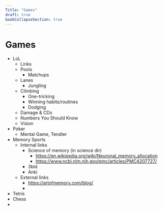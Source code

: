 ```yaml
---
Title: "Games"
draft: true
bookCollapseSection: true
---
```


# Games

- LoL
  - Links
  - Pools
    - Matchups
  - Lanes
    - Jungling
  - Climbing
    - One-tricking
    - Winning habits/routines
    - Dodging
  - Damage & CDs
  - Numbers You Should Know
  - Vision
- Poker
  - Mental Game, Tendler
- Memory Sports
  - Internal links
    - Science of memory (in science dir)
      - https://en.wikipedia.org/wiki/Neuronal_memory_allocation
      - https://www.ncbi.nlm.nih.gov/pmc/articles/PMC4207727/
    - 3bld
    - Anki
  - External links
    - https://artofmemory.com/blog/
    - 
- Tetris
- Chess
- 
